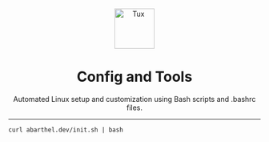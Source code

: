 <br />
<p align="center">
    <img src="https://cdn-icons-png.flaticon.com/512/25/25719.png" alt="Tux" width="80" height="80">

  <h1 align="center">Config and Tools</h1>
  <p align="center">Automated Linux setup and customization using Bash scripts and .bashrc files.<i></i>


</p>


---
```shell
curl abarthel.dev/init.sh | bash
```


<!---
```shell
sh -c "$(wget https://abarthel.dev/init.sh -O -)"
```

```shell
wget -q -O - abarthel.dev/init.sh | bash
```

```shell
sh -c "$(wget https://raw.github.com/Ant0wan/config-and-tools/master/init.sh -O -)"
```

```shell
sh -c "$(curl -fsSL https://raw.github.com/Ant0wan/config-and-tools/master/init.sh)"
```

# DNS

```shell
# DoH: https://doh.lacontrevoie.fr/dns-query
# DNS rooter: 80.67.169.12, 80.67.169.40
```
--->
